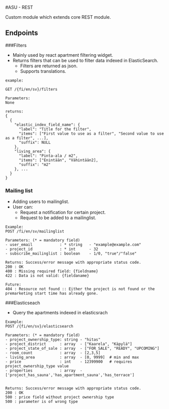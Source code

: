 #ASU - REST

Custom module which extends core REST module.

## Endpoints

###Filters

- Mainly used by react apartment filtering widget.
- Returns filters that can be used to filter data indexed in ElasticSearch.
  - Filters are returned as json.
  - Supports translations.

```
example:

GET /{fi/en/sv}/filters

Parameters:
None

returns:
{
  {
    "elastic_index_field_name": {
      "label": "Title for the filter",
      "items": ["First value to use as a filter", "Second value to use as a filter", ...],
      "suffix": NULL
    },
    "living_area": {
      "label": "Pinta-ala / m2",
      "items": ["Enintään", "Vähintään2],
      "suffix": "m2"
    }, ...
  }
}
```

### Mailing list

- Adding users to mailinglist.
- User can:
  - Request a notification for certain project.
  - Request to be added to a mailinglist.

```
Example:
POST /fi/en/sv/mailinglist

Parameters: (* = mandatory field)
- user_email            : * string   - "example@example.com"
- project_id            : * int      - 32
- subscribe_mailinglist : boolean    - 1/0, "true"/"false"

Returns: Success/error message with appropriate status code.
200 : OK
400 : Missing required field: {fieldname}
422 : Data is not valid: {fieldaname}

Future:
404 : Resource not found :: Either the project is not found or the premarketing start time has already gone.
```

###Elasticseach

- Query the apartments indexed in elasticsrach

```
Example:
POST /{fi/en/sv}/elasticsearch

Parameters: (* = mandatory field)
- project_ownership_type: string - "hitas"
- project_district      : array  - ["Kaarela", "Käpylä"]
- project_state_of_sale : array  - ["FOR_SALE", "READY", "UPCOMING"]
- room_count            : array  - [2,3,5]
- living_area           : array  - [0, 9999]  # min and max
- price                 : int    - 12399900   # requires project_ownership_type value
- properties            : array  - ['project_has_sauna','has_apartment_sauna','has_terrace']


Returns: Success/error message with appropriate status code.
200 : OK
500 : price field without project ownership type
500 : parameter is of wrong type

```

